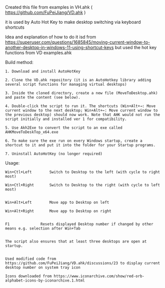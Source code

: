  Created this file from examples in VH.ahk ( https://github.com/FuPeiJiang/VD.ahk )
 
 it is used by Auto Hot Key to make desktop switching via keyboard shortcuts
 
 Idea and explanation of how to do it isd from https://superuser.com/questions/1685845/moving-current-window-to-another-desktop-in-windows-11-using-shortcut-keys but used the hot key functions from VD examples.ahk
 
 Build method:
 
	1. Download and install AutoHotKey
	
	2. Clone the VD.ahk repository (it is an AutoHotkey library adding several script functions for managing virtual desktops)
	
	3. Inside the cloned directory, create a new file (MoveToDesktop.ahk) and paste the content (see below).
	
	4. Double-click the script to run it. The shortcuts (Win+Alt+→: Move current window to the next desktop; Win+Alt+←: Move current window to the previous desktop) should now work. Note that AHK would not run the script initially and installed ver 1 for compatibility.
	
	5. Use Akh2Exe to convert the script to an exe called AHKMoveToDeskTop_x64.exe
	
	6. To make sure the exe run on every Windows startup, create a shortcut to it and put it into the folder for your Startup programs. 
	
	7. Uninstall AutoHotKey (no longer required)
	

 Usage:
 
    Win+Ctl+Left		Switch to Desktop to the left (with cycle to right most)
    
    Win+Ctl+Right		Switch to Desktop to the right (with cycle to left most)
    

    Win+Alt+Left		Move app to Desktop on left
    
    Win+Alt+Right		Move app to Desktop on right
    

    F1				Resets displayed Desktop number if changed by other means e.g. selection after Win+Tab
    

    The script also ensures that at least three desktops are open at startup.
    

    Used modified code from https://github.com/FuPeiJiang/VD.ahk/discussions/23 to display current desktop number on system tray icon
	
    Icons downloaded from https://www.iconarchive.com/show/red-orb-alphabet-icons-by-iconarchive.1.html



